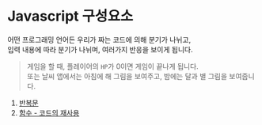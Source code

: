 # Javascript 구성요소

어떤 프로그래밍 언어든 우리가 짜는 코드에 의해 분기가 나뉘고,  
입력 내용에 따라 분기가 나뉘며, 여러가지 반응을 보이게 됩니다.  
  
> 게임을 할 때, 플레이어의 `HP`가 0이면 게임이 끝나게 됩니다.  
> 또는 날씨 앱에서는 아침에 해 그림을 보여주고, 밤에는 달과 별 그림을 보여줍니다.

1. [반복문](./loop.md)
2. [함수 - 코드의 재사용](./function.md)
